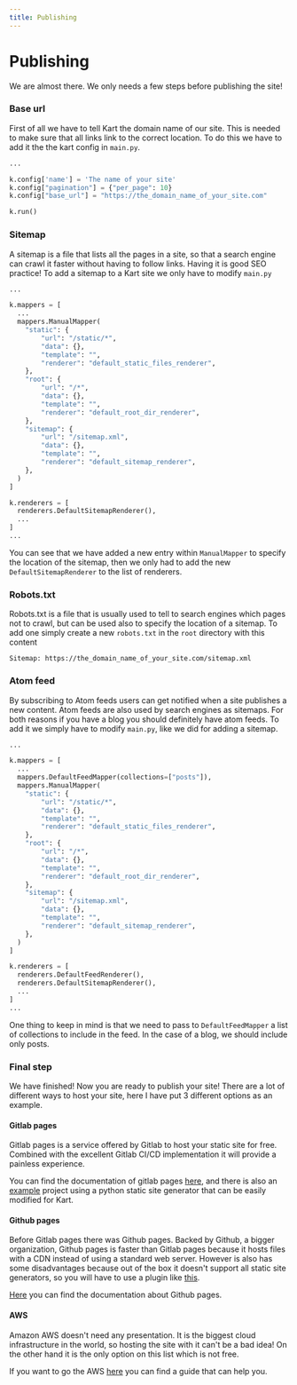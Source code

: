 ```yaml
---
title: Publishing
---
```

# Publishing

We are almost there. We only needs a few steps before publishing the site!

### Base url

First of all we have to tell Kart the domain name of our site. This is needed to make sure that all links link to the correct location. To do this we have to add it the the kart config in ``main.py``.

```python
...

k.config['name'] = 'The name of your site'
k.config["pagination"] = {"per_page": 10}
k.config["base_url"] = "https://the_domain_name_of_your_site.com"

k.run()
```

### Sitemap

A sitemap is a file that lists all the pages in a site, so that a search engine can crawl it faster without having to follow links. Having it is good SEO practice! To add a sitemap to a Kart site we only have to modify ``main.py``

```python
...

k.mappers = [
  ...
  mappers.ManualMapper(
    "static": {
        "url": "/static/*",
        "data": {},
        "template": "",
        "renderer": "default_static_files_renderer",
    },
    "root": {
        "url": "/*",
        "data": {},
        "template": "",
        "renderer": "default_root_dir_renderer",
    },
    "sitemap": {
        "url": "/sitemap.xml",
        "data": {},
        "template": "",
        "renderer": "default_sitemap_renderer",
    },
  )
]

k.renderers = [
  renderers.DefaultSitemapRenderer(),
  ...
]
...
```

You can see that we have added a new entry within ``ManualMapper`` to specify the location of the sitemap, then we only had to add the new ``DefaultSitemapRenderer`` to the list of renderers.

### Robots.txt

Robots.txt is a file that is usually used to tell to search engines which pages not to crawl, but can be used also to specify the location of a sitemap. To add one simply create a new ``robots.txt`` in the ``root`` directory with this content

```text
Sitemap: https://the_domain_name_of_your_site.com/sitemap.xml
```

### Atom feed

By subscribing to Atom feeds users can get notified when a site publishes a new content. Atom feeds are also used by search engines as sitemaps. For both reasons if you have a blog you should definitely have atom feeds. To add it we simply have to modify ``main.py``, like we did for adding a sitemap.

```python
...

k.mappers = [
  ...
  mappers.DefaultFeedMapper(collections=["posts"]),
  mappers.ManualMapper(
    "static": {
        "url": "/static/*",
        "data": {},
        "template": "",
        "renderer": "default_static_files_renderer",
    },
    "root": {
        "url": "/*",
        "data": {},
        "template": "",
        "renderer": "default_root_dir_renderer",
    },
    "sitemap": {
        "url": "/sitemap.xml",
        "data": {},
        "template": "",
        "renderer": "default_sitemap_renderer",
    },
  )
]

k.renderers = [
  renderers.DefaultFeedRenderer(),
  renderers.DefaultSitemapRenderer(),
  ...
]
...
```

One thing to keep in mind is that we need to pass to ``DefaultFeedMapper`` a list of collections to include in the feed. In the case of a blog, we should include only posts.

### Final step

We have finished! Now you are ready to publish your site! There are a lot of different ways to host your site, here I have put 3 different options as an example.

#### Gitlab pages

Gitlab pages is a service offered by Gitlab to host your static site for free. Combined with the excellent Gitlab CI/CD implementation it will provide a painless experience.

You can find the documentation of gitlab pages [here](https://docs.gitlab.com/ee/user/project/pages/), and there is also an [example](https://gitlab.com/pages/pelican) project using a python static site generator that can be easily modified for Kart.

#### Github pages

Before Gitlab pages there was Github pages. Backed by Github, a bigger organization, Github pages is faster than Gitlab  pages because it hosts files with a CDN instead of using a standard web server. However is also has some disadvantages because out of the box it doesn't support all static site generators, so you will have to use a plugin like [this](https://github.com/marketplace/actions/deploy-to-github-pages).

[Here](https://docs.github.com/en/pages) you can find the documentation about Github pages.


#### AWS

Amazon AWS doesn't need any presentation. It is the biggest cloud infrastructure in the world, so hosting the site with it can't be a bad idea! On the other hand it is the only option on this list which is not free.

If you want to go the AWS [here](https://aws.amazon.com/getting-started/hands-on/host-static-website/) you can find a guide that can help you.
